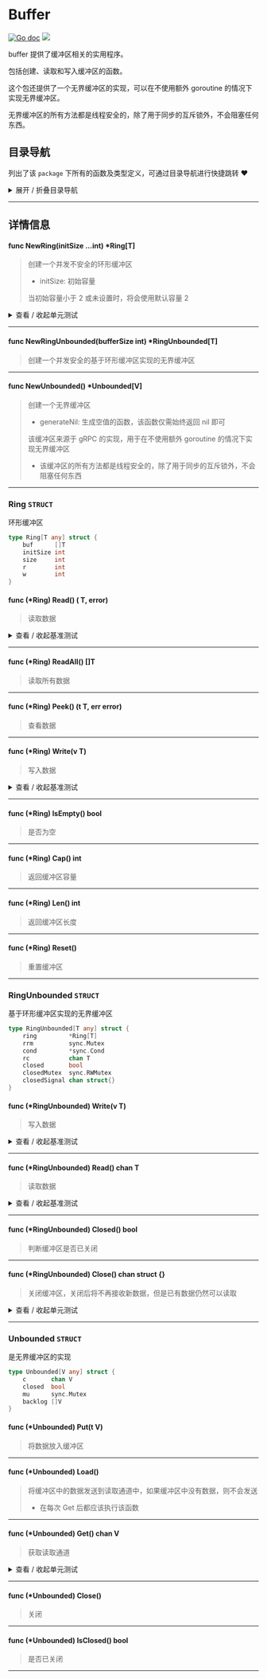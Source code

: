 # Buffer

[![Go doc](https://img.shields.io/badge/go.dev-reference-brightgreen?logo=go&logoColor=white&style=flat)](https://pkg.go.dev/github.com/kercylan98/minotaur)
![](https://img.shields.io/badge/Email-kercylan@gmail.com-green.svg?style=flat)

buffer 提供了缓冲区相关的实用程序。

包括创建、读取和写入缓冲区的函数。

这个包还提供了一个无界缓冲区的实现，可以在不使用额外 goroutine 的情况下实现无界缓冲区。

无界缓冲区的所有方法都是线程安全的，除了用于同步的互斥锁外，不会阻塞任何东西。


## 目录导航
列出了该 `package` 下所有的函数及类型定义，可通过目录导航进行快捷跳转 ❤️
<details>
<summary>展开 / 折叠目录导航</summary>


> 包级函数定义

|函数名称|描述
|:--|:--
|[NewRing](#NewRing)|创建一个并发不安全的环形缓冲区
|[NewRingUnbounded](#NewRingUnbounded)|创建一个并发安全的基于环形缓冲区实现的无界缓冲区
|[NewUnbounded](#NewUnbounded)|创建一个无界缓冲区


> 类型定义

|类型|名称|描述
|:--|:--|:--
|`STRUCT`|[Ring](#struct_Ring)|环形缓冲区
|`STRUCT`|[RingUnbounded](#struct_RingUnbounded)|基于环形缓冲区实现的无界缓冲区
|`STRUCT`|[Unbounded](#struct_Unbounded)|是无界缓冲区的实现

</details>


***
## 详情信息
#### func NewRing(initSize ...int) *Ring[T]
<span id="NewRing"></span>
> 创建一个并发不安全的环形缓冲区
>   - initSize: 初始容量
> 
> 当初始容量小于 2 或未设置时，将会使用默认容量 2

<details>
<summary>查看 / 收起单元测试</summary>


```go

func TestNewRing(t *testing.T) {
	ring := buffer.NewRing[int]()
	for i := 0; i < 100; i++ {
		ring.Write(i)
		t.Log(ring.Read())
	}
}

```


</details>


***
#### func NewRingUnbounded(bufferSize int) *RingUnbounded[T]
<span id="NewRingUnbounded"></span>
> 创建一个并发安全的基于环形缓冲区实现的无界缓冲区

***
#### func NewUnbounded() *Unbounded[V]
<span id="NewUnbounded"></span>
> 创建一个无界缓冲区
>   - generateNil: 生成空值的函数，该函数仅需始终返回 nil 即可
> 
> 该缓冲区来源于 gRPC 的实现，用于在不使用额外 goroutine 的情况下实现无界缓冲区
>   - 该缓冲区的所有方法都是线程安全的，除了用于同步的互斥锁外，不会阻塞任何东西

***
<span id="struct_Ring"></span>
### Ring `STRUCT`
环形缓冲区
```go
type Ring[T any] struct {
	buf      []T
	initSize int
	size     int
	r        int
	w        int
}
```
#### func (*Ring) Read() ( T,  error)
> 读取数据
<details>
<summary>查看 / 收起基准测试</summary>


```go

func BenchmarkRing_Read(b *testing.B) {
	ring := buffer.NewRing[int](1024)
	for i := 0; i < b.N; i++ {
		ring.Write(i)
	}
	b.ResetTimer()
	for i := 0; i < b.N; i++ {
		_, _ = ring.Read()
	}
}

```


</details>


***
#### func (*Ring) ReadAll()  []T
> 读取所有数据
***
#### func (*Ring) Peek() (t T, err error)
> 查看数据
***
#### func (*Ring) Write(v T)
> 写入数据
<details>
<summary>查看 / 收起基准测试</summary>


```go

func BenchmarkRing_Write(b *testing.B) {
	ring := buffer.NewRing[int](1024)
	b.ResetTimer()
	for i := 0; i < b.N; i++ {
		ring.Write(i)
	}
}

```


</details>


***
#### func (*Ring) IsEmpty()  bool
> 是否为空
***
#### func (*Ring) Cap()  int
> 返回缓冲区容量
***
#### func (*Ring) Len()  int
> 返回缓冲区长度
***
#### func (*Ring) Reset()
> 重置缓冲区
***
<span id="struct_RingUnbounded"></span>
### RingUnbounded `STRUCT`
基于环形缓冲区实现的无界缓冲区
```go
type RingUnbounded[T any] struct {
	ring         *Ring[T]
	rrm          sync.Mutex
	cond         *sync.Cond
	rc           chan T
	closed       bool
	closedMutex  sync.RWMutex
	closedSignal chan struct{}
}
```
#### func (*RingUnbounded) Write(v T)
> 写入数据
<details>
<summary>查看 / 收起基准测试</summary>


```go

func BenchmarkRingUnbounded_Write(b *testing.B) {
	ring := buffer.NewRingUnbounded[int](1024 * 16)
	b.ResetTimer()
	for i := 0; i < b.N; i++ {
		ring.Write(i)
	}
}

```


</details>


***
#### func (*RingUnbounded) Read()  chan T
> 读取数据
<details>
<summary>查看 / 收起基准测试</summary>


```go

func BenchmarkRingUnbounded_Read(b *testing.B) {
	ring := buffer.NewRingUnbounded[int](1024 * 16)
	for i := 0; i < b.N; i++ {
		ring.Write(i)
	}
	b.ResetTimer()
	for i := 0; i < b.N; i++ {
		<-ring.Read()
	}
}

```


</details>


***
#### func (*RingUnbounded) Closed()  bool
> 判断缓冲区是否已关闭
***
#### func (*RingUnbounded) Close()  chan struct {}
> 关闭缓冲区，关闭后将不再接收新数据，但是已有数据仍然可以读取
<details>
<summary>查看 / 收起单元测试</summary>


```go

func TestRingUnbounded_Close(t *testing.T) {
	ring := buffer.NewRingUnbounded[int](1024 * 16)
	for i := 0; i < 100; i++ {
		ring.Write(i)
	}
	t.Log("write done")
	ring.Close()
	t.Log("close done")
	for v := range ring.Read() {
		ring.Write(v)
		t.Log(v)
	}
	t.Log("read done")
}

```


</details>


***
<span id="struct_Unbounded"></span>
### Unbounded `STRUCT`
是无界缓冲区的实现
```go
type Unbounded[V any] struct {
	c       chan V
	closed  bool
	mu      sync.Mutex
	backlog []V
}
```
#### func (*Unbounded) Put(t V)
> 将数据放入缓冲区
***
#### func (*Unbounded) Load()
> 将缓冲区中的数据发送到读取通道中，如果缓冲区中没有数据，则不会发送
>   - 在每次 Get 后都应该执行该函数
***
#### func (*Unbounded) Get()  chan V
> 获取读取通道
<details>
<summary>查看 / 收起单元测试</summary>


```go

func TestUnbounded_Get(t *testing.T) {
	ub := buffer.NewUnbounded[int]()
	for i := 0; i < 100; i++ {
		ub.Put(i + 1)
		fmt.Println(<-ub.Get())
		ub.Load()
	}
}

```


</details>


***
#### func (*Unbounded) Close()
> 关闭
***
#### func (*Unbounded) IsClosed()  bool
> 是否已关闭
***

